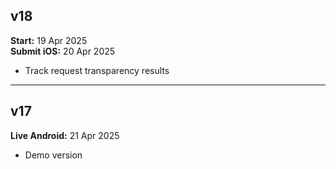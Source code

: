 ## v18  
**Start:** 19 Apr 2025  
**Submit iOS:** 20 Apr 2025  
- Track request transparency results  

---  

## v17  
**Live Android:** 21 Apr 2025  
- Demo version  
